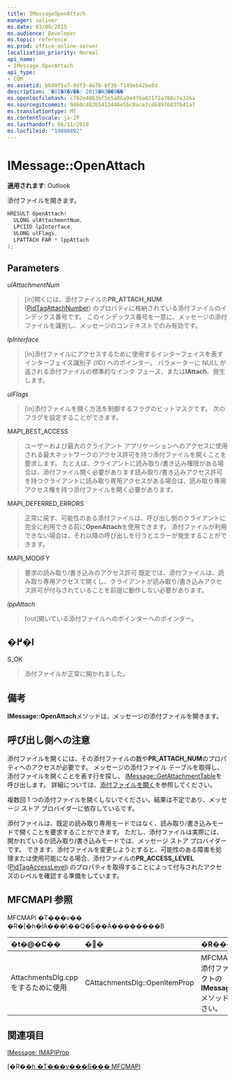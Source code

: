 ```yaml
---
title: IMessageOpenAttach
manager: soliver
ms.date: 03/09/2015
ms.audience: Developer
ms.topic: reference
ms.prod: office-online-server
localization_priority: Normal
api_name:
- IMessage.OpenAttach
api_type:
- COM
ms.assetid: b680f5a7-0df3-4e7b-bf3b-f149eb42be8d
description: '�ŏI�X�V��: 2015�N3��9��'
ms.openlocfilehash: c702e4063bf5e5a06a9e476a02172a780c7e326a
ms.sourcegitcommit: 9d60cd82b5413446e5bc8ace2cd689f683fb41a7
ms.translationtype: MT
ms.contentlocale: ja-JP
ms.lasthandoff: 06/11/2018
ms.locfileid: "19800892"
---
```

# <a name="imessageopenattach"></a>IMessage::OpenAttach

  
  
**適用されます**: Outlook 
  
添付ファイルを開きます。 
  
```cpp
HRESULT OpenAttach(
  ULONG ulAttachmentNum,
  LPCIID lpInterface,
  ULONG ulFlags,
  LPATTACH FAR * lppAttach
);
```

## <a name="parameters"></a>Parameters

 _ulAttachmentNum_
  
> [in]開くには、添付ファイルの**PR_ATTACH_NUM** ([PidTagAttachNumber](pidtagattachnumber-canonical-property.md)) のプロパティに格納されている添付ファイルのインデックス番号です。 このインデックス番号を一意に、メッセージの添付ファイルを識別し、メッセージのコンテキストでのみ有効です。
    
 _lpInterface_
  
> [in]添付ファイルにアクセスするために使用するインターフェイスを表すインターフェイス識別子 (IID) へのポインター。 パラメーターに NULL が返される添付ファイルの標準的なインタ フェース、または**IAttach**、発生します。 
    
 _ulFlags_
  
> [in]添付ファイルを開く方法を制御するフラグのビットマスクです。 次のフラグを設定することができます。 
    
MAPI_BEST_ACCESS 
  
> ユーザーおよび最大のクライアント アプリケーションへのアクセスに使用される最大ネットワークのアクセス許可を持つ添付ファイルを開くことを要求します。 たとえば、クライアントに読み取り/書き込み権限がある場合は、添付ファイル開く必要があります読み取り/書き込みアクセス許可を持つクライアントに読み取り専用アクセスがある場合は、読み取り専用アクセス権を持つ添付ファイルを開く必要があります。 
    
MAPI_DEFERRED_ERRORS 
  
> 正常に戻す、可能性のある添付ファイルは、呼び出し側のクライアントに完全に利用できる前に**OpenAttach**を使用できます。 添付ファイルが利用できない場合は、それ以降の呼び出しを行うとエラーが発生することができます。 
    
MAPI_MODIFY 
  
> 要求の読み取り/書き込みのアクセス許可 既定では、添付ファイルは、読み取り専用アクセスで開くし、クライアントが読み取り/書き込みアクセス許可が付与されていることを前提に動作しない必要があります。 
    
 _lppAttach_
  
> [out]開いている添付ファイルへのポインターへのポインター。
    
## <a name="return-value"></a>�߂�l

S_OK 
  
> 添付ファイルが正常に開かれました。
    
## <a name="remarks"></a>備考

**IMessage::OpenAttach**メソッドは、メッセージの添付ファイルを開きます。 
  
## <a name="notes-to-callers"></a>呼び出し側への注意

添付ファイルを開くには、その添付ファイルの数や**PR_ATTACH_NUM**のプロパティへのアクセスが必要です。 メッセージの添付ファイル テーブルを取得し、添付ファイルを開くことを表す行を探し、 [IMessage::GetAttachmentTable](imessage-getattachmenttable.md)を呼び出します。 詳細については、[添付ファイルを開く](opening-an-attachment.md)を参照してください。 
  
複数回 1 つの添付ファイルを開くしないでください。結果は不定であり、メッセージ ストア プロバイダーに依存しているです。
  
添付ファイルは、既定の読み取り専用モードではなく、読み取り/書き込みモードで開くことを要求することができます。 ただし、添付ファイルは実際には、開かれているか読み取り/書き込みモードでは、メッセージ ストア プロバイダーです。 できます、添付ファイルを変更しようとすると、可能性のある障害を処理または使用可能になる場合、添付ファイルの**PR_ACCESS_LEVEL** ([PidTagAccessLevel](pidtagaccesslevel-canonical-property.md)) のプロパティを取得することによって付与されたアクセスのレベルを確認する準備をしています。 
  
## <a name="mfcmapi-reference"></a>MFCMAPI 参照

MFCMAPI �T���v�� �R�[�h�ł́A���̕\��Q�Ƃ��Ă��������B
  
|**�t�@�C��**|**�֐�**|**�R�����g**|
|:-----|:-----|:-----|
|AttachmentsDlg.cpp をするために使用  <br/> |CAttachmentsDlg::OpenItemProp  <br/> |MFCMAPI を開くには、添付ファイルのオブジェクトの**IMessage::OpenAttach**メソッドを使用してください。  <br/> |
   
## <a name="see-also"></a>関連項目



[IMessage: IMAPIProp](imessageimapiprop.md)


[�R�[�h �T���v���Ƃ��� MFCMAPI](mfcmapi-as-a-code-sample.md)

